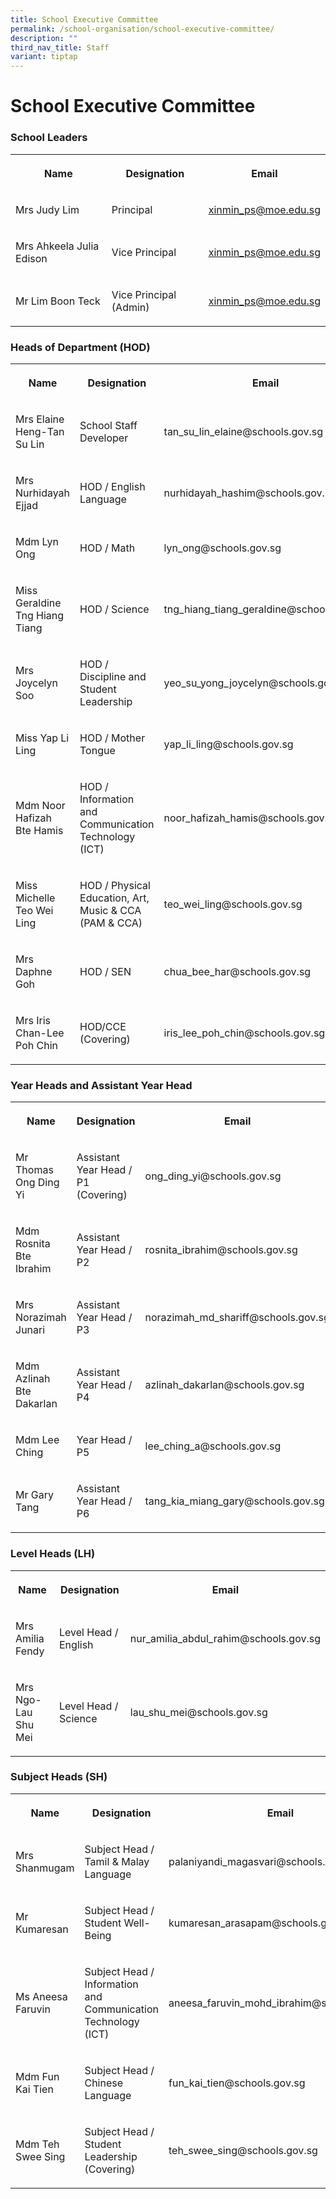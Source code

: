 ```yaml
---
title: School Executive Committee
permalink: /school-organisation/school-executive-committee/
description: ""
third_nav_title: Staff
variant: tiptap
---
```

<h1><strong>School Executive Committee</strong></h1>
<h3>School Leaders</h3>
<table style="minWidth: 75px">
<colgroup>
<col>
<col>
<col>
</colgroup>
<tbody>
<tr>
<th rowspan="1" colspan="1">
<p>Name</p>
</th>
<th rowspan="1" colspan="1">
<p>Designation</p>
</th>
<th rowspan="1" colspan="1">
<p>Email</p>
</th>
</tr>
<tr>
<td rowspan="1" colspan="1">
<p>Mrs Judy Lim</p>
</td>
<td rowspan="1" colspan="1">
<p>Principal</p>
</td>
<td rowspan="1" colspan="1">
<p><a href="mailto:xinmin_ps@moe.edu.sg" rel="noopener noreferrer nofollow" target="_blank">xinmin_ps@moe.edu.sg</a>
</p>
</td>
</tr>
<tr>
<td rowspan="1" colspan="1">
<p>Mrs Ahkeela Julia Edison</p>
</td>
<td rowspan="1" colspan="1">
<p>Vice Principal</p>
</td>
<td rowspan="1" colspan="1">
<p><a href="mailto:xinmin_ps@moe.edu.sg" rel="noopener noreferrer nofollow" target="_blank">xinmin_ps@moe.edu.sg</a>
</p>
</td>
</tr>
<tr>
<td rowspan="1" colspan="1">
<p>Mr Lim Boon Teck</p>
</td>
<td rowspan="1" colspan="1">
<p>Vice Principal (Admin)</p>
</td>
<td rowspan="1" colspan="1">
<p><a href="mailto:xinmin_ps@moe.edu.sg" rel="noopener noreferrer nofollow" target="_blank">xinmin_ps@moe.edu.sg</a>
</p>
</td>
</tr>
</tbody>
</table>
<h3>Heads of Department (HOD)</h3>
<table style="minWidth: 75px">
<colgroup>
<col>
<col>
<col>
</colgroup>
<tbody>
<tr>
<th rowspan="1" colspan="1">
<p>Name</p>
</th>
<th rowspan="1" colspan="1">
<p>Designation</p>
</th>
<th rowspan="1" colspan="1">
<p>Email</p>
</th>
</tr>
<tr>
<td rowspan="1" colspan="1">
<p>Mrs Elaine Heng-Tan Su Lin</p>
</td>
<td rowspan="1" colspan="1">
<p>School Staff Developer</p>
</td>
<td rowspan="1" colspan="1">
<p>tan_su_lin_elaine@schools.gov.sg</p>
</td>
</tr>
<tr>
<td rowspan="1" colspan="1">
<p>Mrs Nurhidayah Ejjad</p>
</td>
<td rowspan="1" colspan="1">
<p>HOD / English Language</p>
</td>
<td rowspan="1" colspan="1">
<p>nurhidayah_hashim@schools.gov.sg</p>
</td>
</tr>
<tr>
<td rowspan="1" colspan="1">
<p>Mdm Lyn Ong</p>
</td>
<td rowspan="1" colspan="1">
<p>HOD / Math</p>
</td>
<td rowspan="1" colspan="1">
<p>lyn_ong@schools.gov.sg</p>
</td>
</tr>
<tr>
<td rowspan="1" colspan="1">
<p>Miss Geraldine Tng Hiang Tiang</p>
</td>
<td rowspan="1" colspan="1">
<p>HOD / Science</p>
</td>
<td rowspan="1" colspan="1">
<p>tng_hiang_tiang_geraldine@schools.gov.sg</p>
</td>
</tr>
<tr>
<td rowspan="1" colspan="1">
<p>Mrs Joycelyn Soo</p>
</td>
<td rowspan="1" colspan="1">
<p>HOD / Discipline and Student Leadership</p>
</td>
<td rowspan="1" colspan="1">
<p>yeo_su_yong_joycelyn@schools.gov.sg</p>
</td>
</tr>
<tr>
<td rowspan="1" colspan="1">
<p>Miss Yap Li Ling</p>
</td>
<td rowspan="1" colspan="1">
<p>HOD / Mother Tongue</p>
</td>
<td rowspan="1" colspan="1">
<p>yap_li_ling@schools.gov.sg</p>
</td>
</tr>
<tr>
<td rowspan="1" colspan="1">
<p>Mdm Noor Hafizah Bte Hamis</p>
</td>
<td rowspan="1" colspan="1">
<p>HOD / Information and Communication Technology (ICT)</p>
</td>
<td rowspan="1" colspan="1">
<p>noor_hafizah_hamis@schools.gov.sg</p>
</td>
</tr>
<tr>
<td rowspan="1" colspan="1">
<p>Miss Michelle Teo Wei Ling</p>
</td>
<td rowspan="1" colspan="1">
<p>HOD / Physical Education, Art, Music &amp; CCA (PAM &amp; CCA)</p>
</td>
<td rowspan="1" colspan="1">
<p>teo_wei_ling@schools.gov.sg</p>
</td>
</tr>
<tr>
<td rowspan="1" colspan="1">
<p>Mrs Daphne Goh</p>
</td>
<td rowspan="1" colspan="1">
<p>HOD / SEN</p>
</td>
<td rowspan="1" colspan="1">
<p>chua_bee_har@schools.gov.sg</p>
</td>
</tr>
<tr>
<td rowspan="1" colspan="1">
<p>Mrs Iris Chan-Lee Poh Chin</p>
</td>
<td rowspan="1" colspan="1">
<p>HOD/CCE (Covering)</p>
</td>
<td rowspan="1" colspan="1">
<p>iris_lee_poh_chin@schools.gov.sg</p>
</td>
</tr>
</tbody>
</table>
<h3>Year Heads and Assistant Year Head</h3>
<table style="minWidth: 75px">
<colgroup>
<col>
<col>
<col>
</colgroup>
<tbody>
<tr>
<th rowspan="1" colspan="1">
<p>Name</p>
</th>
<th rowspan="1" colspan="1">
<p>Designation</p>
</th>
<th rowspan="1" colspan="1">
<p>Email</p>
</th>
</tr>
<tr>
<td rowspan="1" colspan="1">
<p>Mr Thomas Ong Ding Yi</p>
</td>
<td rowspan="1" colspan="1">
<p>Assistant Year Head / P1 (Covering)</p>
</td>
<td rowspan="1" colspan="1">
<p>ong_ding_yi@schools.gov.sg</p>
</td>
</tr>
<tr>
<td rowspan="1" colspan="1">
<p>Mdm Rosnita Bte Ibrahim</p>
</td>
<td rowspan="1" colspan="1">
<p>Assistant Year Head / P2</p>
</td>
<td rowspan="1" colspan="1">
<p>rosnita_ibrahim@schools.gov.sg</p>
</td>
</tr>
<tr>
<td rowspan="1" colspan="1">
<p>Mrs Norazimah Junari</p>
</td>
<td rowspan="1" colspan="1">
<p>Assistant Year Head / P3</p>
</td>
<td rowspan="1" colspan="1">
<p>norazimah_md_shariff@schools.gov.sg</p>
</td>
</tr>
<tr>
<td rowspan="1" colspan="1">
<p>Mdm Azlinah Bte Dakarlan</p>
</td>
<td rowspan="1" colspan="1">
<p>Assistant Year Head / P4</p>
</td>
<td rowspan="1" colspan="1">
<p>azlinah_dakarlan@schools.gov.sg</p>
</td>
</tr>
<tr>
<td rowspan="1" colspan="1">
<p>Mdm Lee Ching</p>
</td>
<td rowspan="1" colspan="1">
<p>Year Head / P5</p>
</td>
<td rowspan="1" colspan="1">
<p>lee_ching_a@schools.gov.sg</p>
</td>
</tr>
<tr>
<td rowspan="1" colspan="1">
<p>Mr Gary Tang</p>
</td>
<td rowspan="1" colspan="1">
<p>Assistant Year Head / P6</p>
</td>
<td rowspan="1" colspan="1">
<p>tang_kia_miang_gary@schools.gov.sg</p>
</td>
</tr>
</tbody>
</table>
<h3>Level Heads (LH)</h3>
<table style="minWidth: 75px">
<colgroup>
<col>
<col>
<col>
</colgroup>
<tbody>
<tr>
<th rowspan="1" colspan="1">
<p>Name</p>
</th>
<th rowspan="1" colspan="1">
<p>Designation</p>
</th>
<th rowspan="1" colspan="1">
<p>Email</p>
</th>
</tr>
<tr>
<td rowspan="1" colspan="1">
<p>Mrs Amilia Fendy</p>
</td>
<td rowspan="1" colspan="1">
<p>Level Head / English</p>
</td>
<td rowspan="1" colspan="1">
<p>nur_amilia_abdul_rahim@schools.gov.sg</p>
</td>
</tr>
<tr>
<td rowspan="1" colspan="1">
<p>Mrs Ngo-Lau Shu Mei</p>
</td>
<td rowspan="1" colspan="1">
<p>Level Head / Science</p>
</td>
<td rowspan="1" colspan="1">
<p>lau_shu_mei@schools.gov.sg</p>
</td>
</tr>
</tbody>
</table>
<h3>Subject&nbsp;Heads (SH)</h3>
<table style="minWidth: 75px">
<colgroup>
<col>
<col>
<col>
</colgroup>
<tbody>
<tr>
<th rowspan="1" colspan="1">
<p>Name</p>
</th>
<th rowspan="1" colspan="1">
<p>Designation</p>
</th>
<th rowspan="1" colspan="1">
<p>Email</p>
</th>
</tr>
<tr>
<td rowspan="1" colspan="1">
<p>Mrs Shanmugam</p>
</td>
<td rowspan="1" colspan="1">
<p>Subject Head / Tamil &amp; Malay Language</p>
</td>
<td rowspan="1" colspan="1">
<p>palaniyandi_magasvari@schools.gov.sg</p>
</td>
</tr>
<tr>
<td rowspan="1" colspan="1">
<p>Mr Kumaresan</p>
</td>
<td rowspan="1" colspan="1">
<p>Subject Head / Student Well-Being</p>
</td>
<td rowspan="1" colspan="1">
<p>kumaresan_arasapam@schools.gov.sg</p>
</td>
</tr>
<tr>
<td rowspan="1" colspan="1">
<p>Ms Aneesa Faruvin</p>
</td>
<td rowspan="1" colspan="1">
<p>Subject Head / Information and Communication Technology (ICT)</p>
</td>
<td rowspan="1" colspan="1">
<p>aneesa_faruvin_mohd_ibrahim@schools.gov.sg</p>
</td>
</tr>
<tr>
<td rowspan="1" colspan="1">
<p>Mdm Fun Kai Tien</p>
</td>
<td rowspan="1" colspan="1">
<p>Subject Head / Chinese Language</p>
</td>
<td rowspan="1" colspan="1">
<p>fun_kai_tien@schools.gov.sg</p>
</td>
</tr>
<tr>
<td rowspan="1" colspan="1">
<p>Mdm Teh Swee Sing</p>
</td>
<td rowspan="1" colspan="1">
<p>Subject Head / Student Leadership (Covering)</p>
</td>
<td rowspan="1" colspan="1">
<p>teh_swee_sing@schools.gov.sg</p>
</td>
</tr>
</tbody>
</table>
<p></p>
<p></p>
<p></p>
